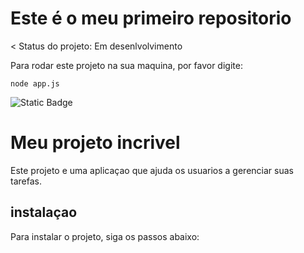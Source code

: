 <h1>Este é o meu primeiro repositorio</h1>

< Status do projeto: Em desenlvolvimento

Para rodar este projeto na sua maquina, por favor digite:

```
node app.js
```
![Static Badge](https://img.shields.io/badge/STATUS-DESENVOLVIMENTO-purple)

# Meu projeto incrivel
Este projeto e uma aplicaçao que ajuda os usuarios a gerenciar suas tarefas.
## instalaçao
Para instalar o projeto, siga os passos abaixo:
